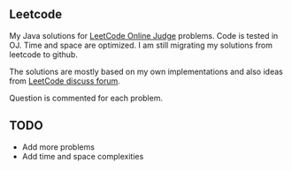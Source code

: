 ## Leetcode
My Java solutions for [LeetCode Online Judge](https://leetcode.com/) problems. Code is tested in OJ. Time and space are optimized. I am still migrating my solutions from leetcode to github.

The solutions are mostly based on my own implementations and also ideas from [LeetCode discuss forum](https://discuss.leetcode.com/).

Question is commented for each problem.

## TODO
- Add more problems
- Add time and space complexities
